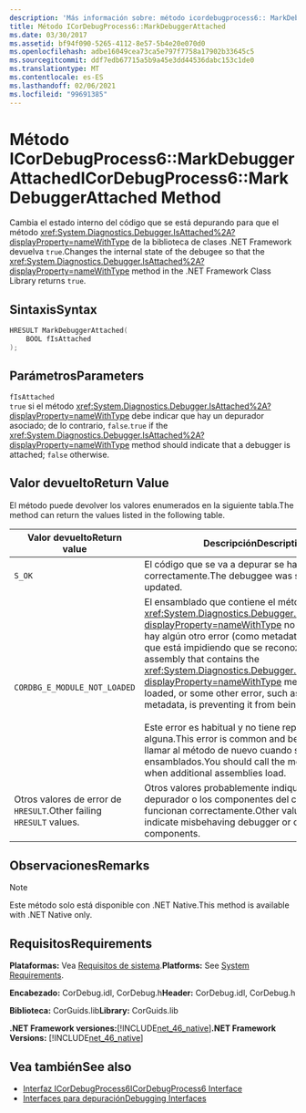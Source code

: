 ```yaml
---
description: 'Más información sobre: método icordebugprocess6:: MarkDebuggerAttached (método)'
title: Método ICorDebugProcess6::MarkDebuggerAttached
ms.date: 03/30/2017
ms.assetid: bf94f090-5265-4112-8e57-5b4e20e070d0
ms.openlocfilehash: adbe16049cea73ca5e797f7758a17902b33645c5
ms.sourcegitcommit: ddf7edb67715a5b9a45e3dd44536dabc153c1de0
ms.translationtype: MT
ms.contentlocale: es-ES
ms.lasthandoff: 02/06/2021
ms.locfileid: "99691385"
---
```

# <a name="icordebugprocess6markdebuggerattached-method"></a><span data-ttu-id="2c061-103">Método ICorDebugProcess6::MarkDebuggerAttached</span><span class="sxs-lookup"><span data-stu-id="2c061-103">ICorDebugProcess6::MarkDebuggerAttached Method</span></span>

<span data-ttu-id="2c061-104">Cambia el estado interno del código que se está depurando para que el método <xref:System.Diagnostics.Debugger.IsAttached%2A?displayProperty=nameWithType> de la biblioteca de clases .NET Framework devuelva `true`.</span><span class="sxs-lookup"><span data-stu-id="2c061-104">Changes the internal state of the debugee so that the <xref:System.Diagnostics.Debugger.IsAttached%2A?displayProperty=nameWithType> method in the .NET Framework Class Library returns `true`.</span></span>  
  
## <a name="syntax"></a><span data-ttu-id="2c061-105">Sintaxis</span><span class="sxs-lookup"><span data-stu-id="2c061-105">Syntax</span></span>  
  
```cpp  
HRESULT MarkDebuggerAttached(  
    BOOL fIsAttached  
);  
```  
  
## <a name="parameters"></a><span data-ttu-id="2c061-106">Parámetros</span><span class="sxs-lookup"><span data-stu-id="2c061-106">Parameters</span></span>  

 `fIsAttached`  
 <span data-ttu-id="2c061-107">`true` si el método <xref:System.Diagnostics.Debugger.IsAttached%2A?displayProperty=nameWithType> debe indicar que hay un depurador asociado; de lo contrario, `false`.</span><span class="sxs-lookup"><span data-stu-id="2c061-107">`true` if the <xref:System.Diagnostics.Debugger.IsAttached%2A?displayProperty=nameWithType> method should indicate that a debugger is attached; `false` otherwise.</span></span>  
  
## <a name="return-value"></a><span data-ttu-id="2c061-108">Valor devuelto</span><span class="sxs-lookup"><span data-stu-id="2c061-108">Return Value</span></span>  

 <span data-ttu-id="2c061-109">El método puede devolver los valores enumerados en la siguiente tabla.</span><span class="sxs-lookup"><span data-stu-id="2c061-109">The method can return the values listed in the following table.</span></span>  
  
|<span data-ttu-id="2c061-110">Valor devuelto</span><span class="sxs-lookup"><span data-stu-id="2c061-110">Return value</span></span>|<span data-ttu-id="2c061-111">Descripción</span><span class="sxs-lookup"><span data-stu-id="2c061-111">Description</span></span>|  
|------------------|-----------------|  
|`S_OK`|<span data-ttu-id="2c061-112">El código que se va a depurar se ha actualizado correctamente.</span><span class="sxs-lookup"><span data-stu-id="2c061-112">The debuggee was successfully updated.</span></span>|  
|`CORDBG_E_MODULE_NOT_LOADED`|<span data-ttu-id="2c061-113">El ensamblado que contiene el método <xref:System.Diagnostics.Debugger.IsAttached%2A?displayProperty=nameWithType> no está cargado, o hay algún otro error (como metadatos que faltan) que está impidiendo que se reconozca.</span><span class="sxs-lookup"><span data-stu-id="2c061-113">The assembly that contains the <xref:System.Diagnostics.Debugger.IsAttached%2A?displayProperty=nameWithType> method is not loaded, or some other error, such as missing metadata, is preventing it from being recognized.</span></span><br /><br /> <span data-ttu-id="2c061-114">Este error es habitual y no tiene repercusión alguna.</span><span class="sxs-lookup"><span data-stu-id="2c061-114">This error is common and benign.</span></span> <span data-ttu-id="2c061-115">Deberá llamar al método de nuevo cuando se carguen más ensamblados.</span><span class="sxs-lookup"><span data-stu-id="2c061-115">You should call the method again when additional assemblies load.</span></span>|  
|<span data-ttu-id="2c061-116">Otros valores de error de `HRESULT`.</span><span class="sxs-lookup"><span data-stu-id="2c061-116">Other failing `HRESULT` values.</span></span>|<span data-ttu-id="2c061-117">Otros valores probablemente indiquen que el depurador o los componentes del compilador no funcionan correctamente.</span><span class="sxs-lookup"><span data-stu-id="2c061-117">Other values likely indicate misbehaving debugger or compiler components.</span></span>|  
  
## <a name="remarks"></a><span data-ttu-id="2c061-118">Observaciones</span><span class="sxs-lookup"><span data-stu-id="2c061-118">Remarks</span></span>  
  
> [!NOTE]
> <span data-ttu-id="2c061-119">Este método solo está disponible con .NET Native.</span><span class="sxs-lookup"><span data-stu-id="2c061-119">This method is available with .NET Native only.</span></span>  
  
## <a name="requirements"></a><span data-ttu-id="2c061-120">Requisitos</span><span class="sxs-lookup"><span data-stu-id="2c061-120">Requirements</span></span>  

 <span data-ttu-id="2c061-121">**Plataformas:** Vea [Requisitos de sistema](../../get-started/system-requirements.md).</span><span class="sxs-lookup"><span data-stu-id="2c061-121">**Platforms:** See [System Requirements](../../get-started/system-requirements.md).</span></span>  
  
 <span data-ttu-id="2c061-122">**Encabezado:** CorDebug.idl, CorDebug.h</span><span class="sxs-lookup"><span data-stu-id="2c061-122">**Header:** CorDebug.idl, CorDebug.h</span></span>  
  
 <span data-ttu-id="2c061-123">**Biblioteca:** CorGuids.lib</span><span class="sxs-lookup"><span data-stu-id="2c061-123">**Library:** CorGuids.lib</span></span>  
  
 <span data-ttu-id="2c061-124">**.NET Framework versiones:**[!INCLUDE[net_46_native](../../../../includes/net-46-native-md.md)]</span><span class="sxs-lookup"><span data-stu-id="2c061-124">**.NET Framework Versions:** [!INCLUDE[net_46_native](../../../../includes/net-46-native-md.md)]</span></span>  
  
## <a name="see-also"></a><span data-ttu-id="2c061-125">Vea también</span><span class="sxs-lookup"><span data-stu-id="2c061-125">See also</span></span>

- [<span data-ttu-id="2c061-126">Interfaz ICorDebugProcess6</span><span class="sxs-lookup"><span data-stu-id="2c061-126">ICorDebugProcess6 Interface</span></span>](icordebugprocess6-interface.md)
- [<span data-ttu-id="2c061-127">Interfaces para depuración</span><span class="sxs-lookup"><span data-stu-id="2c061-127">Debugging Interfaces</span></span>](debugging-interfaces.md)
